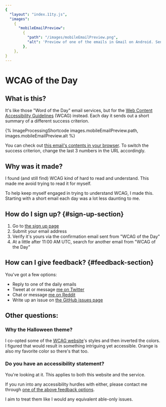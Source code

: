 ```yaml
---
{
  "layout": "index.11ty.js",
  "images":
    {
      "mobileEmailPreview":
        {
          "path": "/images/mobileEmailPreview.png",
          "alt": 'Preview of one of the emails in Gmail on Android. Sender is "WCAG of the Day", subject is "Sensory Characteristics - 1.3.3", and the preview text is the beginning of the success criterion''s text, reading "Instructions provided for understanding..."',
        },
    },
}
---
```


# WCAG of the Day

## What is this?

It's like those "Word of the Day" email services, but for the [Web Content Accessibility Guidelines](https://www.w3.org/WAI/standards-guidelines/wcag/) (WCAG) instead. Each day it sends out a short summary of a different success criterion.

{% ImageProcessingShortcode images.mobileEmailPreview.path, images.mobileEmailPreview.alt %}

You can check out [this email's contents in your browser](https://htmlpreview.github.io/?https://raw.githubusercontent.com/Grunet/digestible-wcag-sc-emails/master/dist/1-3-3.html). To switch the success criterion, change the last 3 numbers in the URL accordingly.

## Why was it made?

I found (and still find) WCAG kind of hard to read and understand. This made me avoid trying to read it for myself.

To help keep myself engaged in trying to understand WCAG, I made this. Starting with a short email each day was a lot less daunting to me.

## How do I sign up? {#sign-up-section}

1. Go to [the sign up page](/subscribe)
2. Submit your email address
3. Verify it's yours via the confirmation email sent from "WCAG of the Day"
4. At a little after 11:00 AM UTC, search for another email from "WCAG of the Day"

## How can I give feedback? {#feedback-section}

You've got a few options:

- Reply to one of the daily emails
- Tweet at or message [me on Twitter](https://twitter.com/__grunet)
- Chat or message [me on Reddit](https://www.reddit.com/user/__grunet)
- Write up an issue on [the GitHub issues page](https://github.com/Grunet/digestible-wcag/issues)

## Other questions:

### Why the Halloween theme?

I co-opted some of the [WCAG website](https://www.w3.org/TR/WCAG/)'s styles and then inverted the colors. I figured that would result in something intriguing yet accessible. Orange is also my favorite color so there's that too.

### Do you have an accessibility statement?

You're looking at it. This applies to both this website and the service.

If you run into any accessibility hurdles with either, please contact me through [one of the above feedback options](#feedback-section).

I aim to treat them like I would any equivalent able-only issues.
